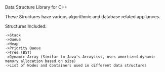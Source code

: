 Data Structure Library for C++

These Structures have various algorithmic and database related appliances.

Structures Included:

	->Stack
	->Queue
	->Heap
	->Priority Queue
	->Tree (BST)
	->Dynamic Array (Similar to Java's ArrayList, uses amortized dynamic memory allocation based on size)
	->List of Nodes and Containers used in different data structures
